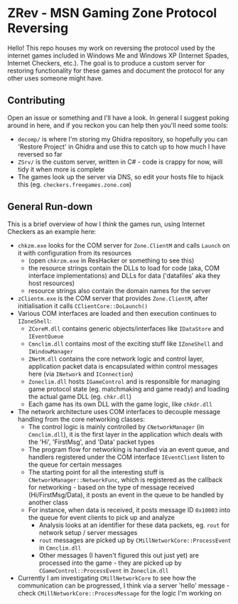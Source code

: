 # ZRev - MSN Gaming Zone Protocol Reversing
Hello! This repo houses my work on reversing the protocol used by the internet games included in Windows Me and Windows XP (Internet Spades, Internet Checkers, etc.). The goal is to produce a custom server for restoring functionality for these games and document the protocol for any other uses someone might have.

## Contributing
Open an issue or something and I'll have a look. In general I suggest poking around in here, and if you reckon you can help then you'll need some tools:
- `decomp/` is where I'm storing my Ghidra repository, so hopefully you can 'Restore Project' in Ghidra and use this to catch up to how much I have reversed so far
- `ZSrv/` is the custom server, written in C# - code is crappy for now, will tidy it when more is complete
- The games look up the server via DNS, so edit your hosts file to hijack this (eg. `checkers.freegames.zone.com`)

## General Run-down
This is a brief overview of how I *think* the games run, using Internet Checkers as an example here:
- `chkzm.exe` looks for the COM server for `Zone.ClientM` and calls `Launch` on it with configuration from its resources
  - (open `chkrzm.exe` in ResHacker or something to see this)
  - the resource strings contain the DLLs to load for code (aka, COM interface implementations) and DLLs for data ('datafiles' aka they host resources)
  - resource strings also contain the domain names for the server
- `zClientm.exe` is the COM server that provides `Zone.ClientM`, after initialisation it calls `CClientCore::DoLaunch()`
- Various COM interfaces are loaded and then execution continues to `IZoneShell`:
  - `ZCoreM.dll` contains generic objects/interfaces like `IDataStore` and `IEventQueue`
  - `Cmnclim.dll` contains most of the exciting stuff like `IZoneShell` and `IWindowManager`
  - `ZNetM.dll` contains the core network logic and control layer, application packet data is encapsulated within control messages here (via `INetwork` and `IConnection`)
  - `Zoneclim.dll` hosts `IGameControl` and is responsible for managing game protocol state (eg. matchmaking and game ready) and loading the actual game DLL (eg. `chkr.dll`)
  - Each game has its own DLL with the game logic, like `chkdr.dll`
- The network architecture uses COM interfaces to decouple message handling from the core networking classes:
  - The control logic is mainly controlled by `CNetworkManager` (in `Cmnclim.dll`), it is the first layer in the application which deals with the 'Hi', 'FirstMsg', and 'Data' packet types
  - The program flow for networking is handled via an event queue, and handlers registered under the COM interface `IEventClient` listen to the queue for certain messages
  - The starting point for all the interesting stuff is `CNetworkManager::NetworkFunc`, which is registered as the callback for networking - based on the type of message received (Hi/FirstMsg/Data), it posts an event in the queue to be handled by another class
  - For instance, when data is received, it posts message ID `0x10003` into the queue for event clients to pick up and analyze
    - Analysis looks at an identifier for these data packets, eg. `rout` for network setup / server messages
    - `rout` messages are picked up by `CMillNetworkCore::ProcessEvent` in `Cmnclim.dll`
    - Other messages (I haven't figured this out just yet) are processed into the game - they are picked up by `CGameControl::ProcessEvent` in `Zoneclim.dll`
- Currently I am investigating `CMillNetworkCore` to see how the communication can be progressed, I think via a server 'hello' message - check `CMillNetworkCore::ProcessMessage` for the logic I'm working on
